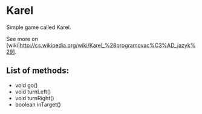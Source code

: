 # Karel

Simple game called Karel.

See more on [wiki|http://cs.wikipedia.org/wiki/Karel_%28programovac%C3%AD_jazyk%29].

## List of methods:

* void go()
* void turnLeft()
* void turnRight()
* boolean inTarget()
